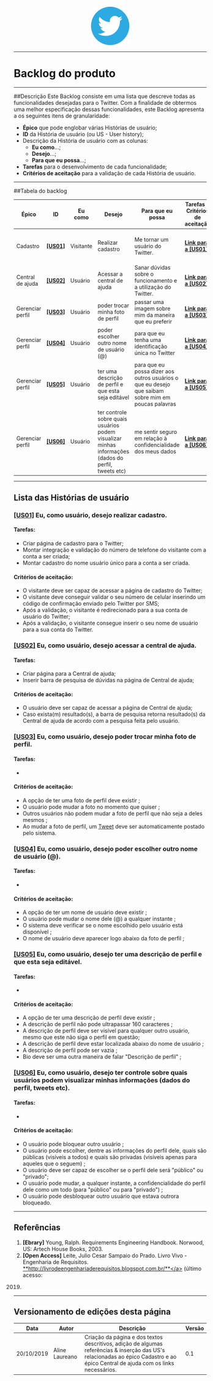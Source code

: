 <span style="margin-left: 40%;">![Twitter Logo](../../images/twitter-logo-100px.png)</span>

***

# Backlog do produto

***

##Descrição
Este Backlog consiste em uma lista que descreve todas as funcionalidades desejadas para o Twitter. Com a finalidade de obtermos uma melhor especificação dessas funcionalidades, este Backlog apresenta a os seguintes itens de granularidade:

- **Épico** que pode englobar várias Histórias de usuário;
- **ID** da História de usuário (ou US - User history);
- Descrição da História de usuário com as colunas:
    - **Eu como**...;
    - **Desejo**...;
    - **Para que eu possa**...;
- **Tarefas** para o desenvolvimento de cada funcionalidade;
- **Critérios de aceitação** para a validação de cada História de usuário.

***
##Tabela do backlog

|Épico | ID |	Eu como |	Desejo |	Para que eu possa |	Tarefas & Critérios de aceitação |	Rastro |
|------|----|---------|--------|--------------------|----------------------------------|---------|
|Cadastro | <a href="#US01">**[US01]**</a> | Visitante |	Realizar cadastro | 	Me tornar um usuário do Twitter. | <a href="#US01">**Link para a [US01]**</a> | <a href="../use_cases_specifications/user_case_geral/#UC02">**UC02;**</a> <a href="../use_cases_specifications/login/">**Caso de uso - Login;**</a> <a href="../../elicitacao/requisitos/#R030">**R030;**</a> |
|Central de ajuda| <a href="#US02">**[US02]**</a> | Usuário |	Acessar a central de ajuda | 	Sanar dúvidas sobre o funcionamento e a utilização do Twitter. | <a href="#US02">**Link para a [US02]**</a> | <a href="../use_cases_specifications/user_case_geral/#UC20">**UC20;**</a> <a href="../../elicitacao/storytelling/#storytelling01">**Storytelling 01;**</a> |
| Gerenciar perfil | <a href="#US03">**[US03]**</a> | Usuário | poder trocar minha foto de perfil | passar uma imagem sobre mim da maneira que eu preferir | <a href="#US03">**Link para a [US03]**</a> | <a href="../../elicitacao/requisitos/#R030">**R002**</a> |
| Gerenciar perfil | <a href="#US04">**[US04]**</a> | Usuário | poder escolher outro nome de usuário (@) | para que eu tenha uma identificação única no Twitter | <a href="#US04">**Link para a [US04]**</a> | <a href="../../elicitacao/requisitos/#R031">**R031**</a> |
| Gerenciar perfil | <a href="#US05">**[US05]**</a> | Usuário | ter uma descrição de perfil e que esta seja editável | para que eu possa dizer aos outros usuários o que eu desejo que saibam sobre mim em poucas palavras | <a href="#US05">**Link para a [US05]**</a> | <a href="../../elicitacao/requisitos/#R002">**R002**</a> |
| Gerenciar perfil | <a href="#US06">**[US06]**</a> | Usuário | ter controle sobre quais usuários podem visualizar minhas informações (dados do perfil, tweets etc) | me sentir seguro em relação à confidencialidade dos meus dados | <a href="#US06">**Link para a [US06]**</a> | <a href="../../elicitacao/requisitos/#R020">**R020**</a> ; <a href="../../elicitacao/requisitos/#R005">**R005**</a> |

***

## Lista das Histórias de usuário

<span id="US01"></span>
### <a href="#US01">**[US01]**</a> Eu, como usuário, desejo realizar cadastro.
#### Tarefas:
- Criar página de cadastro para o Twitter;
- Montar integração e validação do número de telefone do visitante com a conta a ser criada;
- Montar cadastro do nome usuário único para a conta a ser criada.

#### Critérios de aceitação:
- O visitante deve ser capaz de acessar a página de cadastro do Twitter;
- O visitante deve conseguir validar o seu número de celular inserindo um código de confirmação enviado pelo Twitter por SMS;
- Após a validação, o visitante é redirecionado para a sua conta de usuário do Twitter;
- Após a validação, o visitante consegue inserir o seu nome de usuário para a sua conta do Twitter.

<span id="US02"></span>
### <a href="#US02">**[US02]**</a> Eu, como usuário, desejo acessar a central de ajuda.

#### Tarefas:
- Criar página para a Central de ajuda;
- Inserir barra de pesquisa de dúvidas na página de Central de ajuda;

#### Critérios de aceitação:
- O usuário deve ser capaz de acessar a página de Central de ajuda;
- Caso exista(m) resultado(s), a barra de pesquisa retorna resultado(s) da Central de ajuda de acordo com a pesquisa feita pelo usuário.

<span id="US03"></span>
### <a href="#US03">**[US03]**</a> Eu, como usuário, desejo poder trocar minha foto de perfil.

#### Tarefas:
-

#### Critérios de aceitação:
- A opção de ter uma foto de perfil deve existir ;
- O usuário pode mudar a foto no momento que quiser ;
- Outros usuários não podem mudar a foto de perfil que não seja a deles mesmos ;
- Ao mudar a foto de perfil, um <a href="../lexicos/lexicos-1_0/#lxTweet">Tweet</a> deve ser automaticamente postado pelo sistema.

<span id="US04"></span>
### <a href="#US04">**[US04]**</a> Eu, como usuário, desejo poder escolher outro nome de usuário (@).

#### Tarefas:
-

#### Critérios de aceitação:
- A opção de ter um nome de usuário deve existir ;
- O usuário pode mudar o nome dele (@) a qualquer instante ;
- O sistema deve verificar se o nome escolhido pelo usuário está disponível ;
- O nome de usuário deve aparecer logo abaixo da foto de perfil ;

<span id="US05"></span>
### <a href="#US05">**[US05]**</a> Eu, como usuário, desejo ter uma descrição de perfil e que esta seja editável.

#### Tarefas:
-

#### Critérios de aceitação:
- A opção de ter uma descrição de perfil deve existir ;
- A descrição de perfil não pode ultrapassar 160 caracteres ;
- A descrição de perfil deve ser visível para qualquer outro usuário, mesmo que este não siga o perfil em questão;
- A descrição de perfil deve estar localizada abaixo do nome de usuário ;
- A descrição de perfil pode ser vazia ;
- Bio deve ser uma outra maneira de falar "Descrição de perfil" ;

<span id="US06"></span>
### <a href="#US06">**[US06]**</a> Eu, como usuário, desejo ter controle sobre quais usuários podem visualizar minhas informações (dados do perfil, tweets etc).

#### Tarefas:
-

#### Critérios de aceitação:
- O usuário pode bloquear outro usuário ;
- O usuário pode escolher, dentre as informações do perfil dele, quais são públicas (visíveis a todos) e quais são privadas (visíveis apenas para aqueles que o seguem) ;
- O usuário deve ser capaz de escolher se o perfil dele será "público" ou "privado";
- O usuário pode mudar, a qualquer instante, a confidencialidade do perfil dele como um todo (para "público" ou para "privado") ;
- O usuário pode desbloquear outro usuário que estava outrora bloqueado.

***
## Referências

1. **[Ebrary]** Young, Ralph. Requirements Engineering Handbook. Norwood, US:
Artech House Books, 2003.
2. **[Open Access]** Leite, Julio Cesar Sampaio do Prado. Livro Vivo - Engenharia de
Requisitos. <a href="http://livrodeengenhariaderequisitos.blogspot.com.br/">**http://livrodeengenhariaderequisitos.blogspot.com.br/**</a> (último acesso:
2019)

***

## Versionamento de edições desta página
| Data | Autor | Descrição | Versão |
|------|-------|-----------|--------|
| 20/10/2019 | Aline Laureano | Criação da página e dos textos descritivos, adição de algumas referências & inserção das US's relacionadas ao épico Cadastro e ao épico Central de ajuda com os links necessários. | 0.1 |
